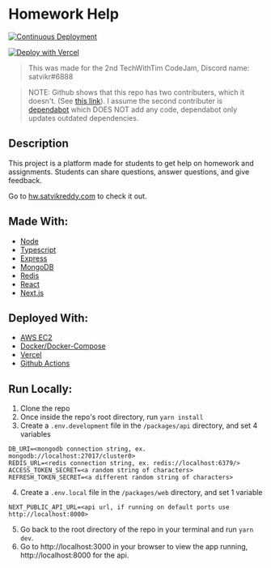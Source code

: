 # Homework Help

[![Continuous Deployment](https://github.com/SatvikR/homework-help/workflows/Continuous%20Deployment/badge.svg)](https://github.com/SatvikR/homework-help/actions?query=workflow%3A%22Continuous+Deployment%22)

[![Deploy with Vercel](https://vercel.com/button)](<https://vercel.com/new/git/external?repository-url=https%3A%2F%2Fgithub.com%2FSatvikR%2Fhomework-help&env=NEXT_PUBLIC_API_URL&envDescription=API%20URL%20Required%20for%20this%20app.%20(The%20public%20api%20is%20https%3A%2F%2Fhwapi.satvikreddy.com%2C%20Do%20not%20use%20a%20slash%20at%20the%20end)&project-name=homework-help-project&repo-name=homework-help-project>)

> This was made for the 2nd TechWithTim CodeJam, Discord name: satvikr#6888

> NOTE: Github shows that this repo has two contributers, which it doesn't. (See [this link](https://github.com/SatvikR/homework-help/graphs/contributors)). I assume the second contributer is [dependabot](https://github.blog/2020-06-01-keep-all-your-packages-up-to-date-with-dependabot/) which DOES NOT add any code, dependabot only updates outdated dependencies.

## Description

This project is a platform made for students to get help on homework and assignments. Students can share questions, answer questions, and give feedback.

Go to [hw.satvikreddy.com](https://hw.satvikreddy.com/) to check it out.

## Made With:

- [Node](https://nodejs.org/)
- [Typescript](https://www.typescriptlang.org/)
- [Express](https://expressjs.com/)
- [MongoDB](https://www.mongodb.com/)
- [Redis](https://redis.io/)
- [React](https://reactjs.org/)
- [Next.js](https://nextjs.org/)

## Deployed With:

- [AWS EC2](https://aws.amazon.com/ec2/)
- [Docker/Docker-Compose](https://www.docker.com/)
- [Vercel](https://vercel.com/)
- [Github Actions](https://github.com/features/actions)

## Run Locally:

1. Clone the repo
1. Once inside the repo's root directory, run `yarn install`
1. Create a `.env.development` file in the `/packages/api` directory, and set 4 variables
```
DB_URI=<mongodb connection string, ex. mongodb://localhost:27017/cluster0>
REDIS_URL=<redis connection string, ex. redis://localhost:6379/>
ACCESS_TOKEN_SECRET=<a random string of characters>
REFRESH_TOKEN_SECRET=<a different random string of characters>
```
4. Create a `.env.local` file in the `/packages/web` directory, and set 1 variable
```
NEXT_PUBLIC_API_URL=<api url, if running on default ports use http://localhost:8000>
```
5. Go back to the root directory of the repo in your terminal and run `yarn dev`.
6. Go to http://localhost:3000 in your browser to view the app running, http://localhost:8000 for the api.
